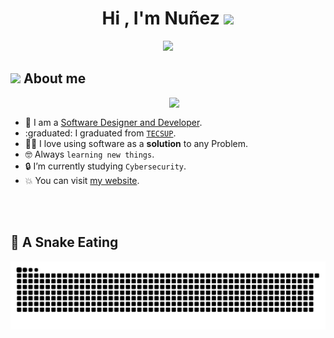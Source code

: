 <h1 align="center">Hi , I'm Nuñez <img src="https://media.giphy.com/media/hvRJCLFzcasrR4ia7z/giphy.gif" width="35"></h1>
<p align="center">
  <a href="https://github.com/DenverCoder1/readme-typing-svg"><img src="https://readme-typing-svg.herokuapp.com?font=Time+New+Roman&color=%23C8BE25&size=25&center=true&vCenter=true&width=600&height=100&lines=If+you+can+imagine+it;You+can+program+it"></a>
</p>
	
## <picture><img src = "https://github.com/7oSkaaa/7oSkaaa/blob/main/Images/about_me.gif?raw=true" width = 50px></picture> About me
<picture> <img align="right" src="https://github.com/7oSkaaa/7oSkaaa/blob/main/Images/Right_Side.gif?raw=true" width = 250px></picture>

<br>

- :school: I am a [Software Designer and Developer](https://www.tecsup.edu.pe/carrera/diseno-y-desarrollo-de-software-2/).
- :graduated: I graduated from [`TECSUP`](https://www.tecsup.edu.pe/).
- :technologist: I love using software as a **solution** to any Problem.
- :nerd_face: Always `learning new things`.
- :lock: I’m currently studying `Cybersecurity`.
- :boom: You can visit [my website](https://www.asnunezg.com/).
  
<br><br>
	
## 🐍 A Snake Eating 
<p align = "center">
	<img src = "https://github.com/7oSkaaa/7oSkaaa/blob/output/github-contribution-grid-snake.svg?" alt = "Snake Game"/>
</p>
